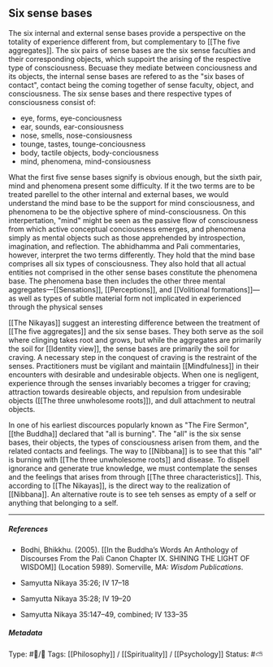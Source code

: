## Six sense bases  # 

The six internal and external sense bases provide a perspective on the totality of experience different from, but complementary to [[The five aggregates]]. The six pairs of sense bases are the six sense faculties and their corresponding objects, which suppoirt the arising of the respective type of consciousness. Becuase they mediate between conciousness and its objects, the internal sense bases are refered to as the "six bases of contact", contact being the coming together of sense faculty, object, and consciousness. The six sense bases and there respective types of consciousness consist of:

- eye, forms, eye-conciousness
- ear, sounds, ear-consiousness
- nose, smells, nose-consiousness
- tounge, tastes, tounge-conciousness
- body, tactile objects, body-conciousness
- mind, phenomena, mind-consiousness

What the first five sense bases signify is obvious enough, but the sixth pair, mind and phenomena present some difficulty. If it the two terms are to be treated parellel to the other internal and external bases, we would understand the mind base to be the support for mind consciousness, and phenomena to be the objective sphere of mind-consciousness. On this interpertation, "mind" might be seen as the passive flow of consciousness from which active conceptual conciousness emerges, and phenomena simply as mental objects such as those apprehended by introspection, imagination, and reflection. The abhidhamma and Pali commentaries, however, interpret the two terms differently. They hold that the mind base comprises all six types of consciousness. They also hold that all actual entities not comprised in the other sense bases constitute the phenomena base. The phenomena base then includes the other three mental aggregates—[[Sensations]], [[Perceptions]], and [[Volitional formations]]—as well as types of subtle material form not implicated in experienced through the physical senses

[[The Nikayas]] suggest an interesting difference between the treatment of [[The five aggregates]] and the six sense bases. They both serve as the soil where clinging takes root and grows, but while the aggregates are primarily the soil for [[Identity view]], the sense bases are primarily the soil for craving. A necessary step in the conquest of craving is the restraint of the senses. Practitioners must be vigilant and maintaiin [[Mindfulness]] in their encounters with desirable and undesirable objects. When one is negligent, experience through the senses invariably becomes a trigger for craving; attraction towards desireable objects, and repulsion from undesirable objects ([[The three unwholesome roots]]), and dull attachment to neutral objects.

In one of his earliest discources popularly known as "The Fire Sermon", [[the Buddha]] declared that "all is burning". The "all" is the six sense bases, their objects, the types of consciousness arisen from them, and the related contacts and feelings. The way to [[Nibbana]] is to see that this "all" is burning with [[The three unwholesome roots]] and disease. To dispell ignorance and generate true knowledge, we must contemplate the senses and the feelings that arises from through [[The three characteristics]]. This, according to [[The Nikayas]], is the direct way to the realization of [[Nibbana]]. An alternative route is to see teh senses as empty of a self or anything that belonging to a self. 

___

##### References

- Bodhi, Bhikkhu. (2005). [[In the Buddha’s Words An Anthology of Discourses From the Pali Canon Chapter IX. SHINING THE LIGHT OF WISDOM]] (Location 5989). Somerville, MA: _Wisdom Publications_.

- Samyutta Nikaya 35:26; IV 17–18

- Samyutta Nikaya 35:28; IV 19–20

- Samyutta Nikaya 35:147–49, combined; IV 133–35

##### Metadata
Type: #🔵/🔵 
Tags: [[Philosophy]] / [[Spirituality]] / [[Psychology]] 
Status: #⛅️ 
